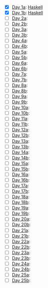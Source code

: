 - [x] [Day 1a](https://adventofcode.com/2022/day/1): [Haskell](Haskell/day-01-a)
- [x] [Day 1b](https://adventofcode.com/2022/day/1): [Haskell](Haskell/day-01-b)
- [ ] [Day 2a](https://adventofcode.com/2022/day/2):
- [ ] [Day 2b](https://adventofcode.com/2022/day/2):
- [ ] [Day 3a](https://adventofcode.com/2022/day/3):
- [ ] [Day 3b](https://adventofcode.com/2022/day/3):
- [ ] [Day 4a](https://adventofcode.com/2022/day/4):
- [ ] [Day 4b](https://adventofcode.com/2022/day/4):
- [ ] [Day 5a](https://adventofcode.com/2022/day/5):
- [ ] [Day 5b](https://adventofcode.com/2022/day/5):
- [ ] [Day 6a](https://adventofcode.com/2022/day/6):
- [ ] [Day 6b](https://adventofcode.com/2022/day/6):
- [ ] [Day 7a](https://adventofcode.com/2022/day/7):
- [ ] [Day 7b](https://adventofcode.com/2022/day/7):
- [ ] [Day 8a](https://adventofcode.com/2022/day/8):
- [ ] [Day 8b](https://adventofcode.com/2022/day/8):
- [ ] [Day 9a](https://adventofcode.com/2022/day/9):
- [ ] [Day 9b](https://adventofcode.com/2022/day/9):
- [ ] [Day 10a](https://adventofcode.com/2022/day/10):
- [ ] [Day 10b](https://adventofcode.com/2022/day/10):
- [ ] [Day 11a](https://adventofcode.com/2022/day/11):
- [ ] [Day 11b](https://adventofcode.com/2022/day/11):
- [ ] [Day 12a](https://adventofcode.com/2022/day/12):
- [ ] [Day 12b](https://adventofcode.com/2022/day/12):
- [ ] [Day 13a](https://adventofcode.com/2022/day/13):
- [ ] [Day 13b](https://adventofcode.com/2022/day/13):
- [ ] [Day 14a](https://adventofcode.com/2022/day/14):
- [ ] [Day 14b](https://adventofcode.com/2022/day/14):
- [ ] [Day 15a](https://adventofcode.com/2022/day/15):
- [ ] [Day 15b](https://adventofcode.com/2022/day/15):
- [ ] [Day 16a](https://adventofcode.com/2022/day/16):
- [ ] [Day 16b](https://adventofcode.com/2022/day/16):
- [ ] [Day 17a](https://adventofcode.com/2022/day/17):
- [ ] [Day 17b](https://adventofcode.com/2022/day/17):
- [ ] [Day 18a](https://adventofcode.com/2022/day/18):
- [ ] [Day 18b](https://adventofcode.com/2022/day/18):
- [ ] [Day 19a](https://adventofcode.com/2022/day/19):
- [ ] [Day 19b](https://adventofcode.com/2022/day/19):
- [ ] [Day 20a](https://adventofcode.com/2022/day/20):
- [ ] [Day 20b](https://adventofcode.com/2022/day/20):
- [ ] [Day 21a](https://adventofcode.com/2022/day/21):
- [ ] [Day 21b](https://adventofcode.com/2022/day/21):
- [ ] [Day 22a](https://adventofcode.com/2022/day/22):
- [ ] [Day 22b](https://adventofcode.com/2022/day/22):
- [ ] [Day 23a](https://adventofcode.com/2022/day/23):
- [ ] [Day 23b](https://adventofcode.com/2022/day/23):
- [ ] [Day 24a](https://adventofcode.com/2022/day/24):
- [ ] [Day 24b](https://adventofcode.com/2022/day/24):
- [ ] [Day 25a](https://adventofcode.com/2022/day/25):
- [ ] [Day 25b](https://adventofcode.com/2022/day/25):
